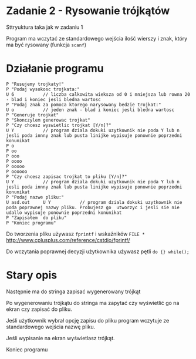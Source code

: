 # Zadanie 2 - Rysowanie trójkątów

Sttryuktura taka jak w zadaniu 1

Program ma wczytać ze standardowego wejścia ilość wierszy i znak, który ma być rysowany (funkcja ```scanf```)

Działanie programu
======

```
P "Rusujemy trojkaty!"
P "Podaj wysokosc trojkata:"
U 6           // liczba calkowita wieksza od 0 i mniejsza lub rowna 20 - blad i koniec jesli bledna wartosc
P "Podaj znak za pomoca ktorego narysowany bedzie trojkat:"
U o           // jeden znak - blad i koniec jesli bledna wartosc
P "Generuje trojkat"
P "Skonczylem generowac trojkat"
P "Czy chcesz wyswietlic trojkat [Y/n]?"
U Y           // program dziala dokuki uzytkownik nie poda Y lub n jesli poda innny znak lub pusta linijke wypisuje ponownie poprzedni konunikat
P o
P oo
P ooo
P oooo
P ooooo
P oooooo
P "Czy chcesz zapisac trojkat to pliku [Y/n]?"
U Y           // program dziala dokuki uzytkownik nie poda Y lub n jesli poda innny znak lub pusta linijke wypisuje ponownie poprzedni konunikat
P "Podaj nazwe pliku:"
U asd.out     U Y           // program dziala dokuki uzytkownik nie poda poprawnej nazwy pliku. Probujesz go  utworzyc i jesli sie nie udallo wypisuje ponownie poprzedni konunikat
P "Zapisałem  do pliku"
P "Koniec programu"
```

Do tworzenia pliku używasz ```fprintf``` i wskaźników ```FILE *``` http://www.cplusplus.com/reference/cstdio/fprintf/

Do wczytania poprawnej decyzji użytkownika używasz pętli ```do {} while();```

Stary opis
======

Następnie ma do stringa zapisać wygenerowany trójkąt

Po wygenerowaniu trójkątu do stringa ma zapytać czy wyświetlić go na ekran czy zapisać do pliku.

Jeśli użytkownik wybrał opcję zapisu do pliku program wczytuje ze standardowego wejścia nazwę pliku.

Jeśli wypisanie na ekran wyświetlasz trójkąt.

Koniec programu
